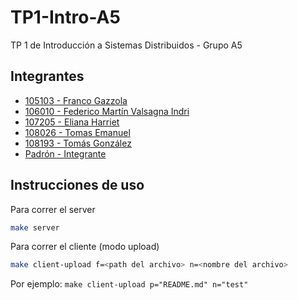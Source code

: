 # TP1-Intro-A5
TP 1 de Introducción a Sistemas Distribuidos - Grupo A5

## Integrantes
- [105103 - Franco Gazzola](https://github.com/franco-jyq)
- [106010 - Federico Martín Valsagna Indri](https://github.com/FedericoValsagna)
- [107205 - Eliana Harriet](https://github.com/ElianaHarriet)
- [108026 - Tomas Emanuel](https://github.com/tomasemanuel)
- [108193 - Tomás González](https://github.com/tomasgonzz)
- [Padrón - Integrante](url)

## Instrucciones de uso

Para correr el server  
```bash
make server
```

Para correr el cliente (modo upload)  
```bash
make client-upload f=<path del archivo> n=<nombre del archivo>
```
Por ejemplo: `make client-upload p="README.md" n="test"`